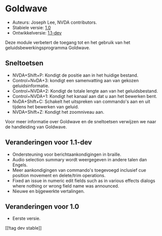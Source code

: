 # Goldwave #

* Auteurs: Joseph Lee, NVDA contributors.
* Stabiele versie: [1.0][1]
* Ontwikkelversie: [1.1-dev][2]

Deze module verbetert de toegang tot en het gebruik van het
geluidsbewerkingsprogramma Goldwave.

## Sneltoetsen ##

* NVDA+Shift+P: Kondigt de positie aan in het huidige bestand.
* Control+NvDA+3: kondigt een samenvatting aan van gekozen
  geluidsinformatie.
* Control+NVDA+2: Kondigt de totale lengte aan van het geluidsbestand.
* Control+NVDA+1: Kondigt het kanaal aan dat u aan het bewerken bent.
* NvDA+Shift+C: Schakelt het uitspreken van commando's aan en uit tijdens
  het bewerken van geluid.
* NVDA+Shift+Z: Kondigt het zoomniveau aan.

Voor meer informatie over Goldwave en de sneltoetsen verwijzen we naar de
handleiding van Goldwave.

## Veranderingen voor 1.1-dev ##

* Ondersteuning voor berichtaankondigingen in braille.
* Audio selection summary wordt weergegeven in andere talen dan Engels.
* Meer aankondigingen van commando's toegevoegd inclusief cue position
  movement en delete/trim operations.
* Fixed an issue in numeric edit fields such as in various effects dialogs
  where nothing or wrong field name was announced.
* Nieuwe en bijgewerkte vertalingen.

## Veranderingen voor 1.0 ##

* Eerste versie.

[[!tag dev stable]]

[1]: http://addons.nvda-project.org/files/get.php?file=gwv

[2]: http://addons.nvda-project.org/files/get.php?file=gwv-dev
